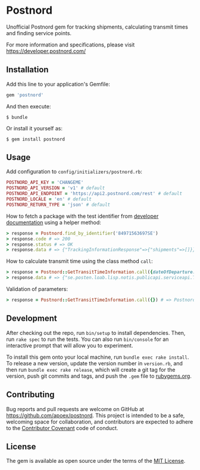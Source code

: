 # Postnord

Unofficial Postnord gem for tracking shipments, calculating transmit times and finding service points.

For more information and specifications, please visit https://developer.postnord.com/

## Installation

Add this line to your application's Gemfile:

```ruby
gem 'postnord'
```

And then execute:

    $ bundle

Or install it yourself as:

    $ gem install postnord

## Usage

Add configuration to `config/initializers/postnord.rb`:

```ruby
POSTNORD_API_KEY = 'CHANGEME'
POSTNORD_API_VERSION = 'v1' # default
POSTNORD_API_ENDPOINT = 'https://api2.postnord.com/rest' # default
POSTNORD_LOCALE = 'en' # default
POSTNORD_RETURN_TYPE = 'json' # default
```

How to fetch a package with the test identifier from [developer documentation](https://developer.postnord.com/docs#!/trackandtrace/findByIdentifier) using a helper method:

```ruby
> response = Postnord.find_by_identifier('84971563697SE')
> response.code # => 200
> response.status # => OK
> response.data # => {"TrackingInformationResponse"=>{"shipments"=>[]}}
```

How to calculate transmit time using the class method `call`:

```ruby
> response = Postnord::GetTransitTimeInformation.call({dateOfDeparture: '2016-04-01', serviceGroupCode: 'SE', fromAddressPostalCode: '11827', fromAddressCountryCode: 'SE', toAddressPostalCode: '98132', toAddressCountryCode: 'SE', serviceCode:'15'})
> response.data # => {"se.posten.loab.lisp.notis.publicapi.serviceapi.TransitTimeResponse"=>{"transitTimes"=>[{"dateOfDeparture"=>"2016-04-01 18:00:00.0 CEST", "latestTimeOfBooking"=>"14:00", "deliveryTime"=>"17:00", "deliveryDate"=>"20160405", "transitTimeInDays"=>4, "possibleDeviation"=>false, "service"=>{"code"=>"15", "groupCode"=>"SE", "name"=>"DPD Företagspaket", "pickup"=>true, "distribution"=>true}, "daysPickup"=>["MONDAY", "TUESDAY", "WEDNESDAY", "THURSDAY", "FRIDAY"]}]}}
```

Validation of parameters:
```ruby
> response = Postnord::GetTransitTimeInformation.call({}) # => Postnord::Base::MissingMandatoryParameters: ["serviceGroupCode", "fromAddressPostalCode", "fromAddressCountryCode", "toAddressPostalCode", "toAddressCountryCode"]
```

## Development

After checking out the repo, run `bin/setup` to install dependencies. Then, run `rake spec` to run the tests. You can also run `bin/console` for an interactive prompt that will allow you to experiment.

To install this gem onto your local machine, run `bundle exec rake install`. To release a new version, update the version number in `version.rb`, and then run `bundle exec rake release`, which will create a git tag for the version, push git commits and tags, and push the `.gem` file to [rubygems.org](https://rubygems.org).

## Contributing

Bug reports and pull requests are welcome on GitHub at https://github.com/apoex/postnord. This project is intended to be a safe, welcoming space for collaboration, and contributors are expected to adhere to the [Contributor Covenant](http://contributor-covenant.org) code of conduct.


## License

The gem is available as open source under the terms of the [MIT License](http://opensource.org/licenses/MIT).

